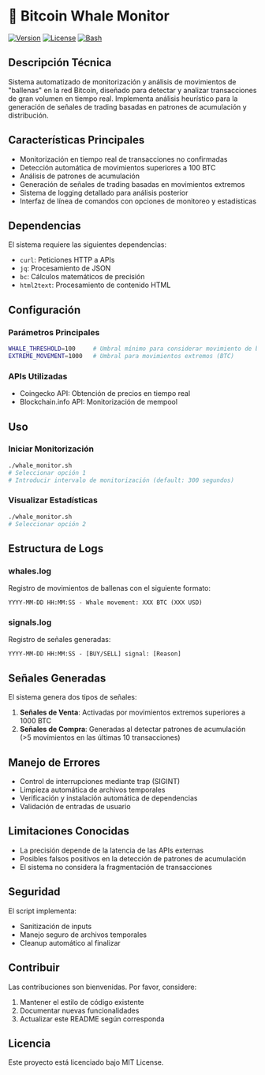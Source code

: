 # 🐋 Bitcoin Whale Monitor

[![Version](https://img.shields.io/badge/version-1.0.0-blue.svg)](https://semver.org)
[![License](https://img.shields.io/badge/license-MIT-green.svg)](https://opensource.org/licenses/MIT)
[![Bash](https://img.shields.io/badge/bash-%3E%3D4.0-orange)](https://www.gnu.org/software/bash/)

## Descripción Técnica

Sistema automatizado de monitorización y análisis de movimientos de "ballenas" en la red Bitcoin, diseñado para detectar y analizar transacciones de gran volumen en tiempo real. Implementa análisis heurístico para la generación de señales de trading basadas en patrones de acumulación y distribución.

## Características Principales

- Monitorización en tiempo real de transacciones no confirmadas
- Detección automática de movimientos superiores a 100 BTC
- Análisis de patrones de acumulación
- Generación de señales de trading basadas en movimientos extremos
- Sistema de logging detallado para análisis posterior
- Interfaz de línea de comandos con opciones de monitoreo y estadísticas

## Dependencias

El sistema requiere las siguientes dependencias:
- `curl`: Peticiones HTTP a APIs
- `jq`: Procesamiento de JSON
- `bc`: Cálculos matemáticos de precisión
- `html2text`: Procesamiento de contenido HTML

## Configuración

### Parámetros Principales
```bash
WHALE_THRESHOLD=100     # Umbral mínimo para considerar movimiento de ballena (BTC)
EXTREME_MOVEMENT=1000   # Umbral para movimientos extremos (BTC)
```

### APIs Utilizadas
- Coingecko API: Obtención de precios en tiempo real
- Blockchain.info API: Monitorización de mempool

## Uso

### Iniciar Monitorización
```bash
./whale_monitor.sh
# Seleccionar opción 1
# Introducir intervalo de monitorización (default: 300 segundos)
```

### Visualizar Estadísticas
```bash
./whale_monitor.sh
# Seleccionar opción 2
```

## Estructura de Logs

### whales.log
Registro de movimientos de ballenas con el siguiente formato:
```
YYYY-MM-DD HH:MM:SS - Whale movement: XXX BTC (XXX USD)
```

### signals.log
Registro de señales generadas:
```
YYYY-MM-DD HH:MM:SS - [BUY/SELL] signal: [Reason]
```

## Señales Generadas

El sistema genera dos tipos de señales:
1. **Señales de Venta**: Activadas por movimientos extremos superiores a 1000 BTC
2. **Señales de Compra**: Generadas al detectar patrones de acumulación (>5 movimientos en las últimas 10 transacciones)

## Manejo de Errores

- Control de interrupciones mediante trap (SIGINT)
- Limpieza automática de archivos temporales
- Verificación y instalación automática de dependencias
- Validación de entradas de usuario

## Limitaciones Conocidas

- La precisión depende de la latencia de las APIs externas
- Posibles falsos positivos en la detección de patrones de acumulación
- El sistema no considera la fragmentación de transacciones

## Seguridad

El script implementa:
- Sanitización de inputs
- Manejo seguro de archivos temporales
- Cleanup automático al finalizar

## Contribuir

Las contribuciones son bienvenidas. Por favor, considere:
1. Mantener el estilo de código existente
2. Documentar nuevas funcionalidades
3. Actualizar este README según corresponda

## Licencia

Este proyecto está licenciado bajo MIT License.
